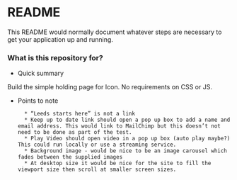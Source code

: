 # README #

This README would normally document whatever steps are necessary to get your application up and running.

### What is this repository for? ###

* Quick summary

Build the simple holding page for Icon. No requirements on CSS or JS.

* Points to note

		* “Leeds starts here” is not a link
		* Keep up to date link should open a pop up box to add a name and email address. This would link to MailChimp but this doesn’t not need to be done as part of the test.
		* Play Video should open video in a pop up box (auto play maybe?) This could run locally or use a streaming service. 
		* Background image - would be nice to be an image carousel which fades between the supplied images
		* At desktop size it would be nice for the site to fill the viewport size then scroll at smaller screen sizes.
